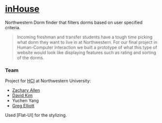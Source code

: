 [inHouse]
======

Northwestern Dorm finder that filters dorms based on user specified criteria.

>Incoming freshman and transfer students have a tough time picking what dorm they want to live in at Northwestern. For our final project in Human-Computer Interaction we built a prototype of what this type of website would look like displaying features such as rating and sorting of the dorms.

### Team

Project for [HCI] at Northwestern University:

* [Zachary Allen]
* [David Kim]
* Yuchen Yang
* [Greg Elliott]

Used [Flat-UI] for the stylizing.

[inHouse]: http://tukoapps.com/inHouse/
[HCI]: http://users.eecs.northwestern.edu/~mhorn/eecs330/
[David Kim]: https://github.com/DavidKim2015
[Greg Elliott]: https://github.com/GregoryElliott
[Zachary Allen]: https://github.com/TheZallen
